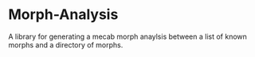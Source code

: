 # Morph-Analysis
A library for generating a mecab morph anaylsis between a list of known morphs and a directory of morphs.

